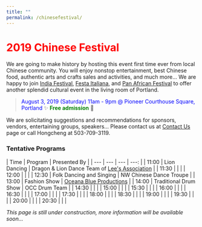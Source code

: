 ```yaml
---
title: ""
permalink: /chinesefestival/
---
```


# <span style="color:red">**2019 Chinese Festival**</span>

We are going to make history by hosting this event first time ever from local Chinese community. You will enjoy nonstop entertainment, best Chinese food, authentic arts and crafts sales and activities, and much more... We are happy to join [India Festival](http://www.icaportland.org/), [Festa Italiana](https://www.festa-italiana.org/), and [Pan African Festival](http://www.panafricanfestivalor.org/) to offer another splendid cultural event in the living room of Portland.

> <span style="color:blue">August 3, 2019 (Saturday) 11am - 9pm @ Pioneer Courthouse Square, Portland</span>   :sparkles: <span style="color:green"> **Free admission**</span> :tada:

We are solicitating suggestions and recommendations for sponsors, vendors, entertaining groups, speakers... Please contact us at [Contact Us](http://pdxchinese.org/contact/) page or call Hongcheng at 503-709-3119.

### Tentative Programs

| Time |  Program | Presented By |
| --- | --- | --- | ---: |
| 11:00 | Lion Dancing | Dragon & Lion Dance Team of [Lee's Association](http://www.leeondong.org/) |
| 11:30 | | |
| 12:00 | | |
| 12:30 | Folk Dancing and Singing | NW Chinese Dance Troupe |
| 13:00 | Fashion Show | [Oceana Blue Productions](http://oceanablueusa.com/) |
| 14:00 | Traditional Drum Show | OCC Drum Team |
| 14:30 | | |
| 15:00 | | |
| 15:30 | | |
| 16:00 | | |
| 16:30 | | |
| 17:00 | | |
| 17:30 | | |
| 18:00 | | |
| 18:30 | | |
| 19:00 | | |
| 19:30 | | |
| 20:00 | | |
| 20:30 | | |


*This page is still under construction, more information will be available soon...*
